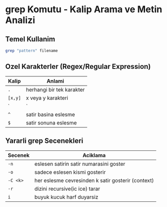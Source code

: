 # grep Komutu - Kalip Arama ve Metin Analizi

## Temel Kullanim
```bash
grep "pattern" filename
```
 
## Ozel Karakterler (Regex/Regular Expression)

| Kalip     | Anlami    |
|-----------|-----------|
| `.`       | herhangi bir tek karakter  | 
| `[x,y]`   | x veya y karakteri   |
| `|`       | ya birini ya digerini ara (or) |
| `^`       | satir basina eslesme   |
| `$`       | satir sonuna eslesme  |

## Yararli grep Secenekleri

| Secenek    | Aciklama  |
|------------|-----------|
| `-n`       | eslesen satirin satir numarasini goster |
| `-o`       | sadece eslesen kismi gosterir  |
| `-C <k>`   | her eslesme cevresinden k satir gosterir (context)  |
| `-r`       | dizini recursive(ic ice) tarar |
| `i`        | buyuk kucuk harf duyarsiz  |
 

